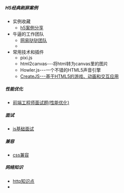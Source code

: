 ##### H5经典刷屏案例

* 实例收藏
  * [h5案例分享](https://www.h5anli.com)
* 牛逼的工作团队
  * [网易哒哒团队](http://news.163.com/special/h5column/)
  * 
* 常用技术和插件
  * pixi.js
  * html2canvas---将html转为canvas里的图片
  * Howler.js---一个不错的HTML5声音引擎 
  * [CreateJS---基于HTML5的游戏、动画和交互应用 ](http://www.createjs.cc/)



##### 性能优化

* [前端工程师面试题(性能优化) ](https://www.geekjc.com/post/5b1e1e86274bfd42d16a697d)





##### 面试

* [js基础面试](https://juejin.im/post/5b325c38e51d4558c7136818)



##### 兼容

* [css兼容](http://css.jsjie.top/)



##### 网络知识

* [http知识点](https://juejin.im/post/5b34e6ba51882574d20bbdd4)
* 

